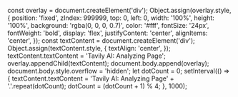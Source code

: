 const overlay = document.createElement('div');
Object.assign(overlay.style, { position: 'fixed', zIndex: 999999, top:
0, left: 0, width: '100%', height: '100%', background: 'rgba(0, 0, 0,
0.7)', color: '#fff', fontSize: '24px', fontWeight: 'bold', display:
'flex', justifyContent: 'center', alignItems: 'center', }); const
textContent = document.createElement('div');
Object.assign(textContent.style, { textAlign: 'center', });
textContent.textContent = 'Tavily AI: Analyzing Page';
overlay.appendChild(textContent); document.body.append(overlay);
document.body.style.overflow = 'hidden'; let dotCount = 0;
setInterval(() =\> { textContent.textContent = 'Tavily AI: Analyzing
Page' + '.'.repeat(dotCount); dotCount = (dotCount + 1) % 4; }, 1000);

